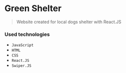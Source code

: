 # Green Shelter
> Website created for local dogs shelter with React.JS

### Used technologies
- `JavaScript`
- `HTML`
- `CSS`
- `React.JS`
- `Swiper.JS`

